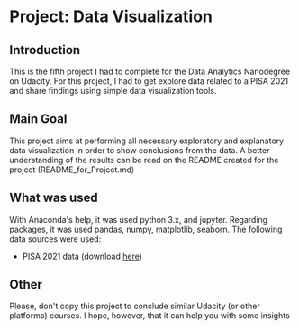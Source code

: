 # Project: Data Visualization

## Introduction

This is the fifth project I had to complete for the Data Analytics Nanodegree on Udacity.
For this project, I had to get explore data related to a PISA 2021 and share findings using simple data visualization tools.

## Main Goal

This project aims at performing all necessary exploratory and explanatory data visualization in order to show conclusions from the data.
A better understanding of the results can be read on the README created for the project (README_for_Project.md)


## What was used

With Anaconda's help, it was used python 3.x, and jupyter.
Regarding packages, it was used pandas, numpy, matplotlib, seaborn.
The following data sources were used:
- PISA 2021 data (download [here](https://s3.amazonaws.com/udacity-hosted-downloads/ud507/pisa2012.csv.zip))

## Other

Please, don't copy this project to conclude similar Udacity (or other platforms) courses. I hope, however, that it can help you with some insights